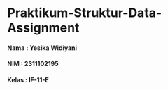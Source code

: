 # Praktikum-Struktur-Data-Assignment
#### Nama : Yesika Widiyani
#### NIM : 2311102195
#### Kelas : IF-11-E
